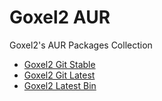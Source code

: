 # Goxel2 AUR
Goxel2's AUR Packages Collection

- [Goxel2 Git Stable](https://aur.archlinux.org/packages/goxel2)
- [Goxel2 Git Latest](https://aur.archlinux.org/packages/goxel2-git)
- [Goxel2 Latest Bin](https://aur.archlinux.org/packages/goxel2-bin)
